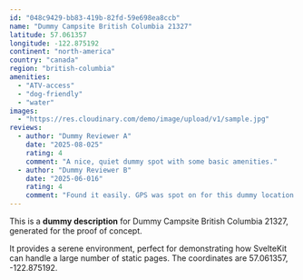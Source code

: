 ```yaml
---
id: "048c9429-bb83-419b-82fd-59e698ea8ccb"
name: "Dummy Campsite British Columbia 21327"
latitude: 57.061357
longitude: -122.875192
continent: "north-america"
country: "canada"
region: "british-columbia"
amenities:
  - "ATV-access"
  - "dog-friendly"
  - "water"
images:
  - "https://res.cloudinary.com/demo/image/upload/v1/sample.jpg"
reviews:
  - author: "Dummy Reviewer A"
    date: "2025-08-025"
    rating: 4
    comment: "A nice, quiet dummy spot with some basic amenities."
  - author: "Dummy Reviewer B"
    date: "2025-06-016"
    rating: 4
    comment: "Found it easily. GPS was spot on for this dummy location."
---
```


This is a **dummy description** for Dummy Campsite British Columbia 21327, generated for the proof of concept.

It provides a serene environment, perfect for demonstrating how SvelteKit can handle a large number of static pages. The coordinates are 57.061357, -122.875192.
